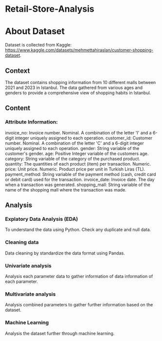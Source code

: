 # Retail-Store-Analysis

# About Dataset
Dataset is collected from Kaggle: https://www.kaggle.com/datasets/mehmettahiraslan/customer-shopping-dataset.


## Context

The dataset contains shopping information from 10 different malls between 2021 and 2023 in Istanbul. The data gathered from various ages and genders to provide a comprehensive view of shopping habits in Istanbul.

## Content

### Attribute Information:

invoice_no: Invoice number. Nominal. A combination of the letter 'I' and a 6-digit integer uniquely assigned to each operation.
customer_id: Customer number. Nominal. A combination of the letter 'C' and a 6-digit integer uniquely assigned to each operation.
gender: String variable of the customer's gender.
age: Positive Integer variable of the customers age.
category: String variable of the category of the purchased product.
quantity: The quantities of each product (item) per transaction. Numeric.
price: Unit price. Numeric. Product price per unit in Turkish Liras (TL).
payment_method: String variable of the payment method (cash, credit card or debit card) used for the transaction.
invoice_date: Invoice date. The day when a transaction was generated.
shopping_mall: String variable of the name of the shopping mall where the transaction was made.

## Analysis

### Explatory Data Analysis (EDA)
To understand the data using Python. Check any duplicate and null data.

### Cleaning data
Data cleaning by standardize the data format using Pandas.

### Univariate analysis
Analysis each parameter data to gather information of data information of each parameter.

### Multivariate analysis
Analysis combined parameters to gather further information based on the dataset.

### Machine Learning
Analysis the dataset further through machine learning.
